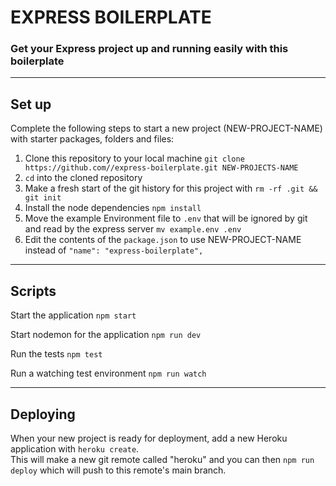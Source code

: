 # EXPRESS BOILERPLATE

### Get your Express project up and running easily with this boilerplate

---

## Set up

Complete the following steps to start a new project (NEW-PROJECT-NAME) with starter packages, folders and files:

1. Clone this repository to your local machine `git clone https://github.com//express-boilerplate.git NEW-PROJECTS-NAME`
2. `cd` into the cloned repository
3. Make a fresh start of the git history for this project with `rm -rf .git && git init`
4. Install the node dependencies `npm install`
5. Move the example Environment file to `.env` that will be ignored by git and read by the express server `mv example.env .env`
6. Edit the contents of the `package.json` to use NEW-PROJECT-NAME instead of `"name": "express-boilerplate",`

---

## Scripts

Start the application `npm start`

Start nodemon for the application `npm run dev`

Run the tests `npm test`

Run a watching test environment `npm run watch`

---

## Deploying

When your new project is ready for deployment, add a new Heroku application with `heroku create`.  
This will make a new git remote called "heroku" and you can then `npm run deploy` which will push to this remote's main branch.
